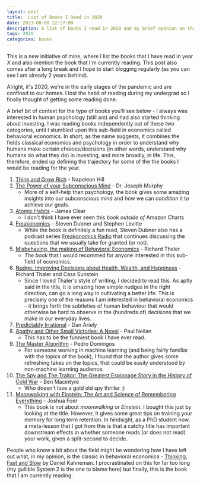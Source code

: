 ```yaml
---
layout: post
title:  List of Books I Read in 2020
date: 2023-08-08 22:27:00
description: A list of books I read in 2020 and my brief opinion on them
tags: 2020
categories: books
---
```


This is a new initiative of mine, where I list the books that I have read in year *X* and also mention the book that I'm currently reading. This post also comes after a long break and I hope to start blogging regularly (as you can see I am already 2 years behind). 

Alright, it's 2020, we're in the early stages of the pandemic and are confined to our homes. I lost the habit of reading during my undergrad so I finally thought of getting some reading done. 

A brief bit of context for the type of books you'll see below - I always was interested in human psychology (still am) and had also started thinking about investing. I was reading books independently out of these two categories, until I stumbled upon this sub-field in economics called behavioral economics. In short, as the name suggests, it combines the fields classical economics and psychology in order to understand why humans make certain choices/decisions (in other words, understand why humans do what they do) in investing, and more broadly, in life. This, therefore, ended up defining the trajectory for some of the the books I would be reading for the year. 

1. [Think and Grow Rich](https://www.amazon.ca/Think-Grow-Rich-Million-Dollars/dp/0449214923/ref=tmm_mmp_swatch_0?_encoding=UTF8&qid=1660424686&sr=1-1) - Napolean Hill
2. [The Power of your Subconscious Mind](https://www.goodreads.com/book/show/68984.The_Power_of_Your_Subconscious_Mind?ref=nav_sb_ss_1_16) - Dr. Joseph Murphy
   * More of a self-help than psychology, the book gives some amazing insights into our subconscious mind and how we can *condition* it to achieve our goals.
3. [Atomic Habits](https://www.amazon.ca/Atomic-Habits-Proven-Build-Break/dp/0735211299/ref=sr_1_1?keywords=atomic+habits&qid=1660425763&s=books&sprefix=ato%2Cstripbooks%2C128&sr=1-1) - James Clear
	* I don't think I have ever seen this book *outside of* Amazon Charts
4. [Freakonomics](https://www.goodreads.com/book/show/1202.Freakonomics?ref=nav_sb_ss_1_5) - Steven Dubner and Stephen Levitte
   * While the book is definitely a fun read, Steven Dubner also has a podcast series [Freakonomics Radio](https://freakonomics.com/series/freakonomics-radio/) that continues discussing the questions that we usually take for granted (or not). 
5. [Misbehaving, the making of Behavioral Economics](https://www.goodreads.com/book/show/26530355-misbehaving?ref=nav_sb_noss_l_7) - Richard Thaler
	* *The book* that I would recommed for anyone interested in this sub-field of economics. 
6. [Nudge: Improving Decisions about Health, Wealth, and Happiness](https://www.goodreads.com/book/show/3450744-nudge?ref=nav_sb_ss_1_5) - Richard Thaler and Cass Sunstein
   * Since I loved Thaler's style of writing, I decided to read this. As aptly said in the title, it is amazing how simple nudges in the right direction, can go a long way in cultivating a better life. This is precisely one of the reasons I am interested in behavioral economics - it brings forth the subtleties of human behaviour that would otherwise be hard to observe in the (hundreds of) decisions that we make in our everyday lives.
7. [Predictably Irrational](https://www.goodreads.com/book/show/1713426.Predictably_Irrational?ref=nav_sb_ss_1_8) - Dan Ariely
8. [Apathy and Other Small Victories: A Novel](https://www.goodreads.com/book/show/97084.Apathy_and_Other_Small_Victories?ref=nav_sb_ss_1_11) - Paul Neilan
	* This has to be the funniest book I have ever read. 
9. [The Master Algorithm](https://www.goodreads.com/book/show/24612233-the-master-algorithm?ref=nav_sb_ss_1_13) - Pedro Domingos
	* For someone working in machine learning (and being fairly familiar with the topics of the book), I found that the author gives some refreshing takes on the topics, that could be easily understood by non-machine learning audience.
10. [The Spy and The Traitor: The Greatest Espionage Story in the History of Cold War](https://www.goodreads.com/book/show/37542581-the-spy-and-the-traitor) - Ben Macintyre
	* Who doesn't love a gold old spy thriller ;)
11. [Moonwalking with Einstein: The Art and Science of Remembering Everything](https://www.goodreads.com/book/show/6346975-moonwalking-with-einstein?ref=nav_sb_noss_l_8) - Joshua Foer 
	* This book is not about *moonwalking* or *Einstein*. I bought this just by looking at the title. However, it gives some great tips on training your memory for long term retention. In hindsight, as a PhD student now, a meta-lesson that I got from this is that a catchy title has important downstream effects in whether someone reads (or does not read) your work, given a split-second to decide. 

People who know a bit about the field might be wondering how I have left out what, in my opinion, is the classic in behavioral economics - [Thinking, Fast and Slow](https://www.goodreads.com/book/show/11468377-thinking-fast-and-slow?ref=nav_sb_ss_1_9) by Daniel Kahneman. I procrastinated on this for far too long (my gullible System 2 is the one to blame here) but finally, this is the book that I am currently reading.

   
   
